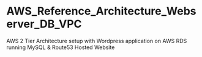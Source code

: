 # AWS_Reference_Architecture_Webserver_DB_VPC
AWS 2 Tier Architecture setup with Wordpress application on AWS RDS running MySQL &amp; Route53 Hosted Website
